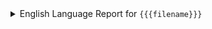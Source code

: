 <details>
  <summary>
    English Language Report for <code>{{{filename}}}</code>
  </summary>

<br/>

{{{link}}}

{{{content}}}

</details>
